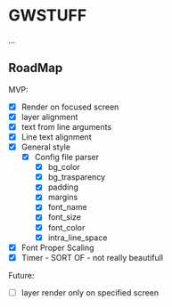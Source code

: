 # GWSTUFF

...

## RoadMap

MVP: 

+ [x] Render on focused screen
+ [x] layer alignment
+ [x] text from line arguments
+ [x] Line text alignment
+ [x] General style
    + [x] Config file parser
        + [x] bg_color
        + [x] bg_trasparency
        + [x] padding
        + [x] margins
        + [x] font_name
        + [x] font_size
        + [x] font_color
        + [x] intra_line_space
+ [x] Font Proper Scaling
+ [x] Timer - SORT OF - not really beautifull

Future: 
+ [ ] layer render only on specified screen
